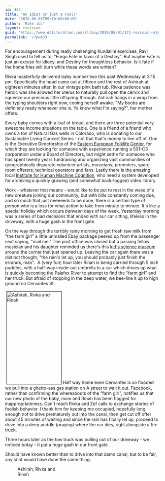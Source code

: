 ```yaml
---
id: 433
title: 'An Idiot or just a Fool?'
date: '2020-06-01T05:10:00+00:00'
author: 'Mike iLL'
layout: revision
guid: 'https://www.obliteration.com/illboy/2020/06/01/121-revision-v1/'
permalink: '/?p=433'
---
```


For encouragement during really challenging Kundalini exercises, Ravi Singh used to tell us to, "Forgo Fate in favor of a Destiny". But maybe Fate is just an excuse for idiocy, and Destiny for thoughtless behavior. Is it fate if the home fries will burn while these words are written?

Rivka masterfully delivered baby number two this past Wednesday at 3:15 pm. Specifically the head came out at fifteen and the rest of Ashirah at eighteen minutes after. In our vintage pink bath tub, Rivka patience was heroic was she allowed her uterus to naturally pull open the cervix and squeeze our precious little offspring through. Ashirah hangs in a wrap from the typing shoulders right now, cooing herself awake. "My boobs are definitely ready whenever she is. Ya know what I'm saying?", her mother offers.

Every baby comes with a loaf of bread, and there are three potential very awesome income situations on the table. One is a friend of a friend who owns a ton of Natural Gas wells in Colorado, who is donating to our Sustainable Living Concert Series - not that that's money to live off of. One is the Executive Directorship of the <a title="Eastern European Folklife Center" href="http://www.eefc.org/" target="_blank" rel="noopener noreferrer">Eastern European Folklife Center</a>, for which they are looking for someone with experience running a 501-C3 corporation under a Board of Directors, but might settle for someone who has spent twenty years fundraising and organizing vast communities of geographically disparate volunteer artists, musicians, promoters, spare-room offerers, technical operators and fans. Lastly there is the amazing local <a title="IHMC" href="http://www.ihmc.us/">Institute for Human Machine Cognition</a>, who need a system developed for archiving a quickly growing (and somewhat back-logged) video library.

Work - whatever that means - would like to be put to rest in the wake of a new creature joining our community, but with bills constantly coming due, and so much that just neeeeeds to be done, there is a certain type of person who is a loss for what action to take from minute to minute. It's like a special holiday which occurs <em>between</em> days of the week. Yesterday morning was a series of bad decisions that ended with our car sitting, lifeless in the driveway, with a huge gash in the front gate.

On the way through the terribly rainy morning to get fresh raw milk from "the farm girl" a little unmailed Ebay package peered up from the passenger seat saying, "mail me." The post office was closed but a passing fellow musician and his daughter reminded us there's this <a title="Pensacola Mess Hall" href="http://pensacolamesshall.org/" target="_newbrowser" rel="noopener noreferrer">kid's science museum</a> around the corner that just opened up. Leaving the car again there was a distinct thought, "the rain's let up, you should probably just finish the errands, man".  A (very fun) hour later Rinah is being carried through 5 inch puddles, with a half-way inside-out umbrella to a car which drives up what is quickly becoming the Palafox River to attempt to find the "farm girl" and her truck. But afraid of stopping in the deep water, we bee-line it up to high ground on Cervantes St.

<a href="http://www.obliteration.com/illboy/wp-content/uploads/2012/06/mom_rinah_and_newborn.jpg"><img class="size-medium wp-image-125 alignright" style="border: 1px solid black; margin: 3px;" src="http://www.obliteration.com/illboy/wp-content/uploads/2012/06/mom_rinah_and_newborn-179x300.jpg" alt="Ashirah, Rivka and Rinah" width="179" height="300" /></a>Half way home even Cervantes is so flooded we pull into a ghetto-ass gas station on A street to wait it out. Facebook, rather than confirming the whereabouts of the "farm girl", notifies us that our new photo of the baby, mom and Rinah has been flagged for inappropriateness. Can't reach Rivka and Zef calls to exchange stories of foolish behavior. I thank him for keeping me occupied, hopefully long enough not to drive prematurely out into the canal, then get cut off ofter about 45 minutes of waiting and since the rain has finally let up, proceed to drive into a deep puddle (praying) where the car dies, right alongside a fire truck.

Three hours later as the tow truck was pulling out of our driveway - we noticed today - it put a huge gash in our front gate.

Should have known better than to drive into that damn canal, but to be fair, any idiot would have done the same thing.
<div class="mceTemp"><dl id="attachment_125" class="wp-caption alignright" style="width: 189px;"><dt class="wp-caption-dt"></dt><dd class="wp-caption-dd">Ashirah, Rivka and Rinah</dd></dl></div>